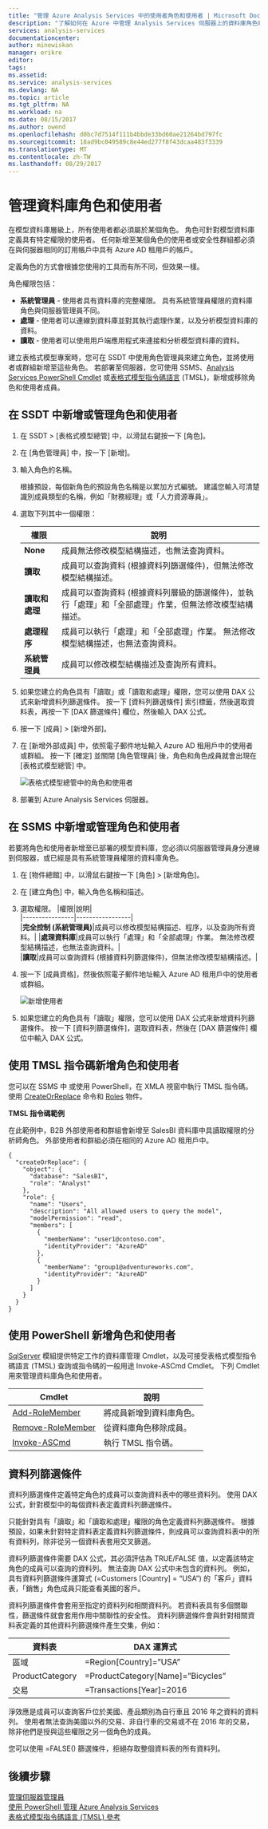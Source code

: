 ```yaml
---
title: "管理 Azure Analysis Services 中的使用者角色和使用者 | Microsoft Docs"
description: "了解如何在 Azure 中管理 Analysis Services 伺服器上的資料庫角色和使用者。"
services: analysis-services
documentationcenter: 
author: minewiskan
manager: erikre
editor: 
tags: 
ms.assetid: 
ms.service: analysis-services
ms.devlang: NA
ms.topic: article
ms.tgt_pltfrm: NA
ms.workload: na
ms.date: 08/15/2017
ms.author: owend
ms.openlocfilehash: d0bc7d7514f111b4bbde33bd60ae21264bd797fc
ms.sourcegitcommit: 18ad9bc049589c8e44ed277f8f43dcaa483f3339
ms.translationtype: MT
ms.contentlocale: zh-TW
ms.lasthandoff: 08/29/2017
---
```

# <a name="manage-database-roles-and-users"></a>管理資料庫角色和使用者

在模型資料庫層級上，所有使用者都必須屬於某個角色。 角色可針對模型資料庫定義具有特定權限的使用者。 任何新增至某個角色的使用者或安全性群組都必須在與伺服器相同的訂用帳戶中具有 Azure AD 租用戶的帳戶。

定義角色的方式會根據您使用的工具而有所不同，但效果一樣。

角色權限包括：
*  **系統管理員** - 使用者具有資料庫的完整權限。 具有系統管理員權限的資料庫角色與伺服器管理員不同。
*  **處理** - 使用者可以連線到資料庫並對其執行處理作業，以及分析模型資料庫的資料。
*  **讀取** - 使用者可以使用用戶端應用程式來連接和分析模型資料庫的資料。

建立表格式模型專案時，您可在 SSDT 中使用角色管理員來建立角色，並將使用者或群組新增至這些角色。 若部署至伺服器，您可使用 SSMS、[Analysis Services PowerShell Cmdlet](https://msdn.microsoft.com/library/hh758425.aspx) 或[表格式模型指令碼語言](https://msdn.microsoft.com/library/mt614797.aspx) (TMSL)，新增或移除角色和使用者成員。

## <a name="to-add-or-manage-roles-and-users-in-ssdt"></a>在 SSDT 中新增或管理角色和使用者  
  
1.  在 SSDT > [表格式模型總管] 中，以滑鼠右鍵按一下 [角色]。  
  
2.  在 [角色管理員] 中，按一下 [新增]。  
  
3.  輸入角色的名稱。  
  
     根據預設，每個新角色的預設角色名稱是以累加方式編號。 建議您輸入可清楚識別成員類型的名稱，例如「財務經理」或「人力資源專員」。  
  
4.  選取下列其中一個權限：  
  
    |權限|說明|  
    |----------------|-----------------|  
    |**None**|成員無法修改模型結構描述，也無法查詢資料。|  
    |**讀取**|成員可以查詢資料 (根據資料列篩選條件)，但無法修改模型結構描述。|  
    |**讀取和處理**|成員可以查詢資料 (根據資料列層級的篩選條件)，並執行「處理」和「全部處理」作業，但無法修改模型結構描述。|  
    |**處理程序**|成員可以執行「處理」和「全部處理」作業。 無法修改模型結構描述，也無法查詢資料。|  
    |**系統管理員**|成員可以修改模型結構描述及查詢所有資料。|   
  
5.  如果您建立的角色具有「讀取」或「讀取和處理」權限，您可以使用 DAX 公式來新增資料列篩選條件。 按一下 [資料列篩選條件] 索引標籤，然後選取資料表，再按一下 [DAX 篩選條件] 欄位，然後輸入 DAX 公式。
  
6.  按一下 [成員] >  [新增外部]。  
  
8.  在 [新增外部成員] 中，依照電子郵件地址輸入 Azure AD 租用戶中的使用者或群組。 按一下 [確定] 並關閉 [角色管理員] 後，角色和角色成員就會出現在 [表格式模型總管] 中。 
 
     ![表格式模型總管中的角色和使用者](./media/analysis-services-database-users/aas-roles-tmexplorer.png)

9. 部署到 Azure Analysis Services 伺服器。


## <a name="to-add-or-manage-roles-and-users-in-ssms"></a>在 SSMS 中新增或管理角色和使用者
若要將角色和使用者新增至已部署的模型資料庫，您必須以伺服器管理員身分連線到伺服器，或已經是具有系統管理員權限的資料庫角色。

1. 在 [物件總館] 中，以滑鼠右鍵按一下 [角色] > [新增角色]。

2. 在 [建立角色] 中，輸入角色名稱和描述。

3. 選取權限。
   |權限|說明|  
   |----------------|-----------------|  
   |**完全控制 (系統管理員)**|成員可以修改模型結構描述、程序，以及查詢所有資料。| 
   |**處理資料庫**|成員可以執行「處理」和「全部處理」作業。 無法修改模型結構描述，也無法查詢資料。|  
   |**讀取**|成員可以查詢資料 (根據資料列篩選條件)，但無法修改模型結構描述。|  
  
4. 按一下 [成員資格]，然後依照電子郵件地址輸入 Azure AD 租用戶中的使用者或群組。

     ![新增使用者](./media/analysis-services-database-users/aas-roles-adduser-ssms.png)

5. 如果您建立的角色具有「讀取」權限，您可以使用 DAX 公式來新增資料列篩選條件。 按一下 [資料列篩選條件]，選取資料表，然後在 [DAX 篩選條件] 欄位中輸入 DAX 公式。 

## <a name="to-add-roles-and-users-by-using-a-tmsl-script"></a>使用 TMSL 指令碼新增角色和使用者
您可以在 SSMS 中 或使用 PowerShell，在 XMLA 視窗中執行 TMSL 指令碼。 使用 [CreateOrReplace](https://docs.microsoft.com/sql/analysis-services/tabular-models-scripting-language-commands/createorreplace-command-tmsl) 命令和 [Roles](https://docs.microsoft.com/sql/analysis-services/tabular-models-scripting-language-objects/roles-object-tmsl) 物件。

**TMSL 指令碼範例**

在此範例中，B2B 外部使用者和群組會新增至 SalesBI 資料庫中具讀取權限的分析師角色。 外部使用者和群組必須在相同的 Azure AD 租用戶中。

```
{
  "createOrReplace": {
    "object": {
      "database": "SalesBI",
      "role": "Analyst"
    },
    "role": {
      "name": "Users",
      "description": "All allowed users to query the model",
      "modelPermission": "read",
      "members": [
        {
          "memberName": "user1@contoso.com",
          "identityProvider": "AzureAD"
        },
        {
          "memberName": "group1@adventureworks.com",
          "identityProvider": "AzureAD"
        }
      ]
    }
  }
}
```

## <a name="to-add-roles-and-users-by-using-powershell"></a>使用 PowerShell 新增角色和使用者
[SqlServer](https://msdn.microsoft.com/library/hh758425.aspx) 模組提供特定工作的資料庫管理 Cmdlet，以及可接受表格式模型指令碼語言 (TMSL) 查詢或指令碼的一般用途 Invoke-ASCmd Cmdlet。 下列 Cmdlet 用來管理資料庫角色和使用者。
  
|Cmdlet|說明|
|------------|-----------------| 
|[Add-RoleMember](https://msdn.microsoft.com/library/hh510167.aspx)|將成員新增到資料庫角色。| 
|[Remove-RoleMember](https://msdn.microsoft.com/library/hh510173.aspx)|從資料庫角色移除成員。|   
|[Invoke-ASCmd](https://msdn.microsoft.com/library/hh479579.aspx)|執行 TMSL 指令碼。|

## <a name="row-filters"></a>資料列篩選條件  
資料列篩選條件定義特定角色的成員可以查詢資料表中的哪些資料列。 使用 DAX 公式，針對模型中的每個資料表定義資料列篩選條件。  
  
只能針對具有「讀取」和「讀取和處理」權限的角色定義資料列篩選條件。 根據預設，如果未針對特定資料表定義資料列篩選條件，則成員可以查詢資料表中的所有資料列，除非從另一個資料表套用交叉篩選。
  
 資料列篩選條件需要 DAX 公式，其必須評估為 TRUE/FALSE 值，以定義該特定角色的成員可以查詢的資料列。 無法查詢 DAX 公式中未包含的資料列。 例如，具有資料列篩選條件運算式 (=Customers [Country] = “USA”) 的「客戶」資料表，「銷售」角色成員只能查看美國的客戶。  
  
資料列篩選條件會套用至指定的資料列和相關資料列。 若資料表具有多個關聯性，篩選條件就會套用作用中關聯性的安全性。 資料列篩選條件會與針對相關資料表定義的其他資料列篩選條件產生交集，例如：  
  
|資料表|DAX 運算式|  
|-----------|--------------------|  
|區域|=Region[Country]=”USA”|  
|ProductCategory|=ProductCategory[Name]=”Bicycles”|  
|交易|=Transactions[Year]=2016|  
  
 淨效應是成員可以查詢客戶位於美國、產品類別為自行車且 2016 年之資料的資料列。 使用者無法查詢美國以外的交易、非自行車的交易或不在 2016 年的交易，除非他們是授與這些權限之另一個角色的成員。
  
 您可以使用 =FALSE() 篩選條件，拒絕存取整個資料表的所有資料列。

## <a name="next-steps"></a>後續步驟
  [管理伺服器管理員](analysis-services-server-admins.md)   
  [使用 PowerShell 管理 Azure Analysis Services](analysis-services-powershell.md)  
  [表格式模型指令碼語言 (TMSL) 參考](https://docs.microsoft.com/sql/analysis-services/tabular-model-scripting-language-tmsl-reference)

